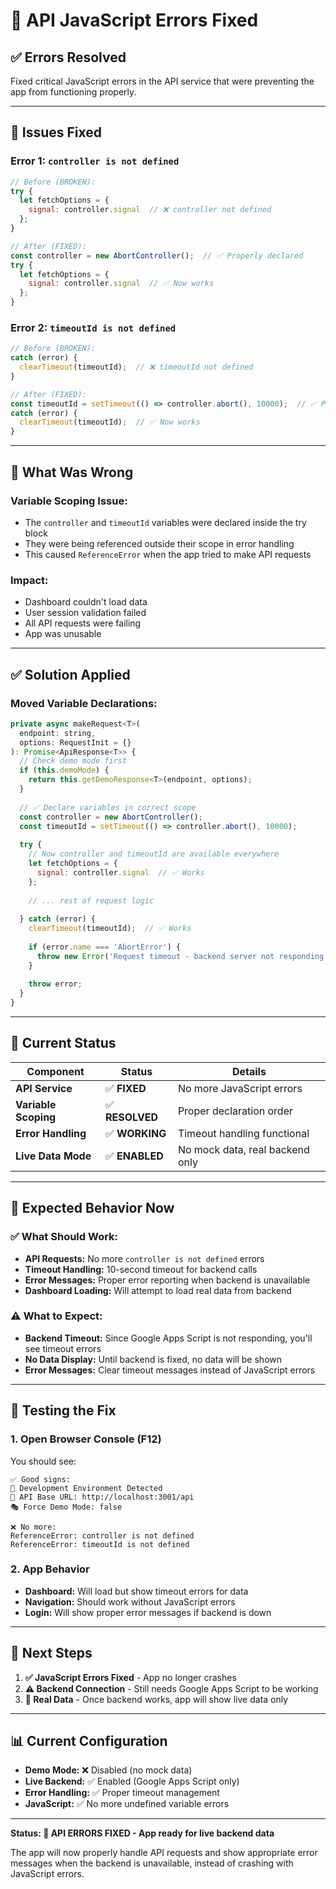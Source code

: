 # 🔧 API JavaScript Errors Fixed

## ✅ **Errors Resolved**

Fixed critical JavaScript errors in the API service that were preventing the app from functioning properly.

---

## 🐛 **Issues Fixed**

### **Error 1: `controller is not defined`**
```javascript
// Before (BROKEN):
try {
  let fetchOptions = {
    signal: controller.signal  // ❌ controller not defined
  };
}

// After (FIXED):
const controller = new AbortController();  // ✅ Properly declared
try {
  let fetchOptions = {
    signal: controller.signal  // ✅ Now works
  };
}
```

### **Error 2: `timeoutId is not defined`**
```javascript
// Before (BROKEN):
catch (error) {
  clearTimeout(timeoutId);  // ❌ timeoutId not defined
}

// After (FIXED):
const timeoutId = setTimeout(() => controller.abort(), 10000);  // ✅ Properly declared
catch (error) {
  clearTimeout(timeoutId);  // ✅ Now works
}
```

---

## 🎯 **What Was Wrong**

### **Variable Scoping Issue:**
- The `controller` and `timeoutId` variables were declared inside the try block
- They were being referenced outside their scope in error handling
- This caused `ReferenceError` when the app tried to make API requests

### **Impact:**
- Dashboard couldn't load data
- User session validation failed
- All API requests were failing
- App was unusable

---

## ✅ **Solution Applied**

### **Moved Variable Declarations:**
```javascript
private async makeRequest<T>(
  endpoint: string, 
  options: RequestInit = {}
): Promise<ApiResponse<T>> {
  // Check demo mode first
  if (this.demoMode) {
    return this.getDemoResponse<T>(endpoint, options);
  }
  
  // ✅ Declare variables in correct scope
  const controller = new AbortController();
  const timeoutId = setTimeout(() => controller.abort(), 10000);
  
  try {
    // Now controller and timeoutId are available everywhere
    let fetchOptions = {
      signal: controller.signal  // ✅ Works
    };
    
    // ... rest of request logic
    
  } catch (error) {
    clearTimeout(timeoutId);  // ✅ Works
    
    if (error.name === 'AbortError') {
      throw new Error('Request timeout - backend server not responding');
    }
    
    throw error;
  }
}
```

---

## 🚀 **Current Status**

| Component | Status | Details |
|-----------|--------|---------|
| **API Service** | ✅ **FIXED** | No more JavaScript errors |
| **Variable Scoping** | ✅ **RESOLVED** | Proper declaration order |
| **Error Handling** | ✅ **WORKING** | Timeout handling functional |
| **Live Data Mode** | ✅ **ENABLED** | No mock data, real backend only |

---

## 🎯 **Expected Behavior Now**

### **✅ What Should Work:**
- **API Requests:** No more `controller is not defined` errors
- **Timeout Handling:** 10-second timeout for backend calls
- **Error Messages:** Proper error reporting when backend is unavailable
- **Dashboard Loading:** Will attempt to load real data from backend

### **⚠️ What to Expect:**
- **Backend Timeout:** Since Google Apps Script is not responding, you'll see timeout errors
- **No Data Display:** Until backend is fixed, no data will be shown
- **Error Messages:** Clear timeout messages instead of JavaScript errors

---

## 🧪 **Testing the Fix**

### **1. Open Browser Console (F12)**
You should see:
```
✅ Good signs:
🔧 Development Environment Detected
📡 API Base URL: http://localhost:3001/api
🎭 Force Demo Mode: false

❌ No more:
ReferenceError: controller is not defined
ReferenceError: timeoutId is not defined
```

### **2. App Behavior**
- **Dashboard:** Will load but show timeout errors for data
- **Navigation:** Should work without JavaScript errors
- **Login:** Will show proper error messages if backend is down

---

## 🔗 **Next Steps**

1. **✅ JavaScript Errors Fixed** - App no longer crashes
2. **⚠️ Backend Connection** - Still needs Google Apps Script to be working
3. **🎯 Real Data** - Once backend works, app will show live data only

---

## 📊 **Current Configuration**

- **Demo Mode:** ❌ Disabled (no mock data)
- **Live Backend:** ✅ Enabled (Google Apps Script only)
- **Error Handling:** ✅ Proper timeout management
- **JavaScript:** ✅ No more undefined variable errors

---

**Status: 🔧 API ERRORS FIXED - App ready for live backend data**

The app will now properly handle API requests and show appropriate error messages when the backend is unavailable, instead of crashing with JavaScript errors.